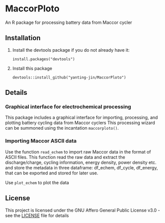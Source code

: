 # MaccorPloto
An R package for processing battery data from Maccor cycler

## Installation
1. Install the devtools package if you do not already have it:

   `install.packages("devtools")`

2. Install this package

   `devtools::install_github("yanting-jin/MaccorPloto")`

## Details

### Graphical interface for electrochemical processing

This package includes a graphical interface for importing, processing, and plotting battery cycling data from Maccor cyclers
This processing wizard can be summoned using the incantation `maccorploto()`.

### Importing Maccor ASCII data

Use the function `read_echem` to import raw Maccor data in the format of ASCII files.
This function read the raw data and extract the discharge/charge, cycling information, energy density, power density etc. and store the metadata in three dataframe: df_echem, df_cycle, df_energy, that can be exported and stored for later use.

Use `plot_echem` to plot the data


## License

This project is licensed under the GNU Affero General Public License v3.0 - see the [LICENSE](LICENSE) file for details

   
   
   
   
